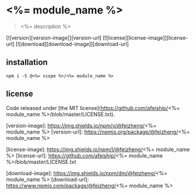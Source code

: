 # <%= module_name %>
> <%= description %>

[![version][version-image]][version-url]
[![license][license-image]][license-url]
[![download][download-image]][download-url]

## installation
```shell
npm i -S @<%= scope %>/<%= module_name %>
```

## license
Code released under [the MIT license](https://github.com/afeiship/<%= module_name %>/blob/master/LICENSE.txt).

[version-image]: https://img.shields.io/npm/v/@feizheng/<%= module_name %>
[version-url]: https://npmjs.org/package/@feizheng/<%= module_name %>

[license-image]: https://img.shields.io/npm/l/@feizheng/<%= module_name %>
[license-url]: https://github.com/afeiship/<%= module_name %>/blob/master/LICENSE.txt

[download-image]: https://img.shields.io/npm/dm/@feizheng/<%= module_name %>
[download-url]: https://www.npmjs.com/package/@feizheng/<%= module_name %>
